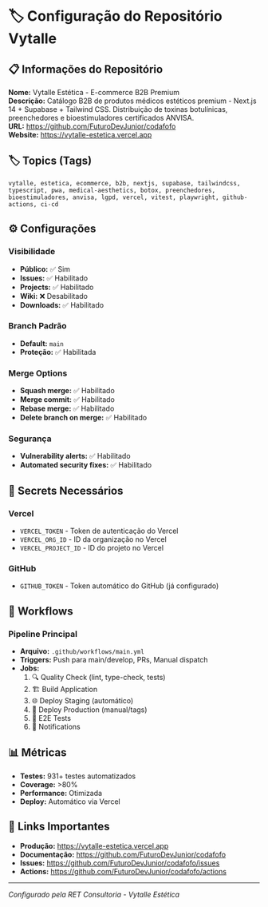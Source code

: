 # 🏷️ Configuração do Repositório Vytalle

## 📋 Informações do Repositório

**Nome:** Vytalle Estética - E-commerce B2B Premium  
**Descrição:** Catálogo B2B de produtos médicos estéticos premium - Next.js 14 +
Supabase + Tailwind CSS. Distribuição de toxinas botulínicas, preenchedores e
bioestimuladores certificados ANVISA.  
**URL:** https://github.com/FuturoDevJunior/codafofo  
**Website:** https://vytalle-estetica.vercel.app

## 🏷️ Topics (Tags)

```
vytalle, estetica, ecommerce, b2b, nextjs, supabase, tailwindcss, typescript, pwa, medical-aesthetics, botox, preenchedores, bioestimuladores, anvisa, lgpd, vercel, vitest, playwright, github-actions, ci-cd
```

## ⚙️ Configurações

### Visibilidade

- **Público:** ✅ Sim
- **Issues:** ✅ Habilitado
- **Projects:** ✅ Habilitado
- **Wiki:** ❌ Desabilitado
- **Downloads:** ✅ Habilitado

### Branch Padrão

- **Default:** `main`
- **Proteção:** ✅ Habilitada

### Merge Options

- **Squash merge:** ✅ Habilitado
- **Merge commit:** ✅ Habilitado
- **Rebase merge:** ✅ Habilitado
- **Delete branch on merge:** ✅ Habilitado

### Segurança

- **Vulnerability alerts:** ✅ Habilitado
- **Automated security fixes:** ✅ Habilitado

## 🔧 Secrets Necessários

### Vercel

- `VERCEL_TOKEN` - Token de autenticação do Vercel
- `VERCEL_ORG_ID` - ID da organização no Vercel
- `VERCEL_PROJECT_ID` - ID do projeto no Vercel

### GitHub

- `GITHUB_TOKEN` - Token automático do GitHub (já configurado)

## 🚀 Workflows

### Pipeline Principal

- **Arquivo:** `.github/workflows/main.yml`
- **Triggers:** Push para main/develop, PRs, Manual dispatch
- **Jobs:**
  1. 🔍 Quality Check (lint, type-check, tests)
  2. 🏗️ Build Application
  3. 🌐 Deploy Staging (automático)
  4. 🎯 Deploy Production (manual/tags)
  5. 🧪 E2E Tests
  6. 📢 Notifications

## 📊 Métricas

- **Testes:** 931+ testes automatizados
- **Coverage:** >80%
- **Performance:** Otimizada
- **Deploy:** Automático via Vercel

## 🔗 Links Importantes

- **Produção:** https://vytalle-estetica.vercel.app
- **Documentação:** https://github.com/FuturoDevJunior/codafofo
- **Issues:** https://github.com/FuturoDevJunior/codafofo/issues
- **Actions:** https://github.com/FuturoDevJunior/codafofo/actions

---

_Configurado pela RET Consultoria - Vytalle Estética_
